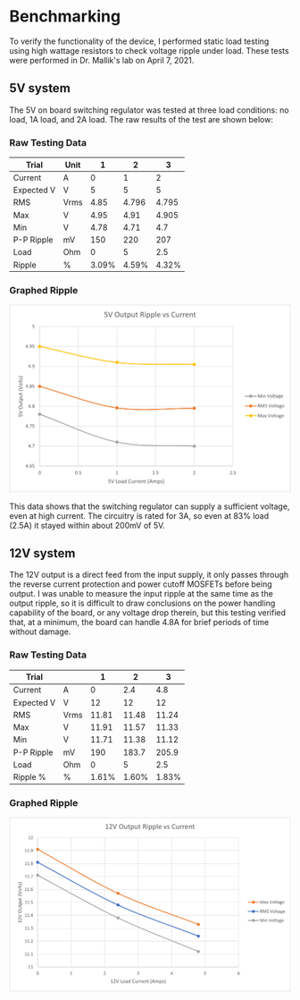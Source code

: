 # Benchmarking
To verify the functionality of the device, I performed static load testing using high wattage resistors to check voltage ripple under load. These tests were performed in Dr. Mallik's lab on April 7, 2021.

## 5V system
The 5V on board switching regulator was tested at three load conditions: no load, 1A load, and 2A load. The raw results of the test are shown below:

### Raw Testing Data
| Trial      | Unit | 1     | 2     | 3     |
|------------|------|-------|-------|-------|
| Current    | A    | 0     | 1     | 2     |
| Expected V | V    | 5     | 5     | 5     |
| RMS        | Vrms | 4.85  | 4.796 | 4.795 |
| Max        | V    | 4.95  | 4.91  | 4.905 |
| Min        | V    | 4.78  | 4.71  | 4.7   |
| P-P Ripple | mV   | 150   | 220   | 207   |
| Load       | Ohm  | 0     | 5     | 2.5   |
| Ripple     | %    | 3.09% | 4.59% | 4.32% |

### Graphed Ripple
![Graphed voltage ripple](https://raw.githubusercontent.com/kk6axq/PowerMonitor/main/media/benchmark_5v_ripple.png)

This data shows that the switching regulator can supply a sufficient voltage, even at high current. The circuitry is rated for 3A, so even at 83% load (2.5A) it stayed within about 200mV of 5V.

## 12V system
The 12V output is a direct feed from the input supply, it only passes through the reverse current protection and power cutoff MOSFETs before being output. I was unable to measure the input ripple at the same time as the output ripple, so it is difficult to draw conclusions on the power handling capability of the board, or any voltage drop therein, but this testing verified that, at a minimum, the board can handle 4.8A for brief periods of time without damage.

### Raw Testing Data
| Trial      |      | 1     | 2     | 3     |
|------------|------|-------|-------|-------|
| Current    | A    | 0     | 2.4   | 4.8   |
| Expected V | V    | 12    | 12    | 12    |
| RMS        | Vrms | 11.81 | 11.48 | 11.24 |
| Max        | V    | 11.91 | 11.57 | 11.33 |
| Min        | V    | 11.71 | 11.38 | 11.12 |
| P-P Ripple | mV   | 190   | 183.7 | 205.9 |
| Load       | Ohm  | 0     | 5     | 2.5   |
| Ripple %   | %    | 1.61% | 1.60% | 1.83% |

### Graphed Ripple
![Graphed voltage ripple](https://raw.githubusercontent.com/kk6axq/PowerMonitor/main/media/benchmark_12v_ripple.png)
